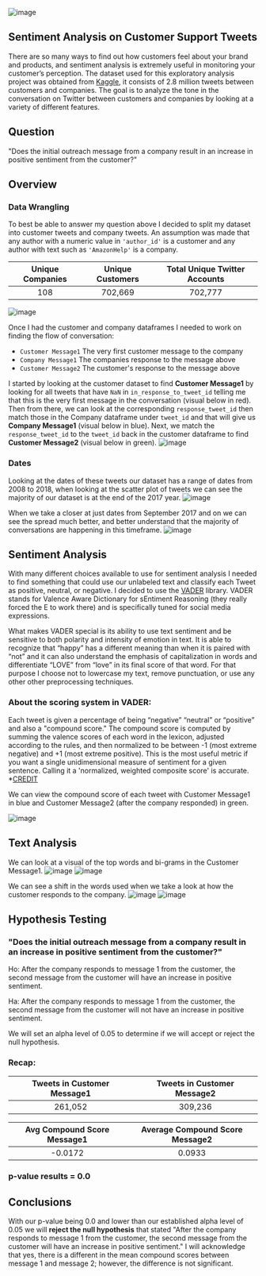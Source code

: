 ![image](images/title.jpeg)

## Sentiment Analysis on Customer Support Tweets
There are so many ways to find out how customers feel about your brand and products, and sentiment analysis is extremely useful in monitoring your customer’s perception. The dataset used for this exploratory analysis project was obtained from [Kaggle](https://www.kaggle.com/thoughtvector/customer-support-on-twitter), it consists of 2.8 million tweets between customers and companies. The goal is to analyze the tone in the conversation on Twitter between customers and companies by looking at a variety of different features. 
 
## Question
"Does the initial outreach message from a company result in an increase in positive sentiment from the customer?"

## Overview
### Data Wrangling
To best be able to answer my question above I decided to split my dataset into customer tweets and company tweets. An assumption was made that any author with a numeric value in ``` 'author_id' ``` is a customer and any author with text such as ``` 'AmazonHelp' ``` is a company.
<p><p>

| Unique Companies | Unique Customers | Total Unique Twitter Accounts |
:--: | :--: | :--: 
| 108 | 702,669 | 702,777 | 
<p><p>

![image](images/topcomp.png)

Once I had the customer and company dataframes I needed to work on finding the flow of conversation:
<p><p>

- ``` Customer Message1 ``` The very first customer message to the company
- ``` Company Message1 ``` The companies response to the message above
- ``` Customer Message2 ``` The customer's response to the message above

I started by looking at the customer dataset to find **Customer Message1** by looking for all tweets that have ``` NaN ``` in ```in_response_to_tweet_id``` telling me that this is the very first message in the conversation (visual below in red). Then from there, we can look at the corresponding ```response_tweet_id``` then match those in the Company dataframe under ```tweet_id``` and that will give us **Company Message1** (visual below in blue). Next, we match the ```response_tweet_id``` to the ```tweet_id``` back in the customer dataframe to find **Customer Message2** (visual below in green).
![image](images/tweetflow.png)
### Dates
Looking at the dates of these tweets our dataset has a range of dates from 2008 to 2018, when looking at the scatter plot of tweets we can see the majority of our dataset is at the end of the 2017 year.
![image](images/byday1.png)

When we take a closer at just dates from September 2017 and on we can see the spread much better, and better understand that the majority of conversations are happening in this timeframe.
![image](images/byday2.png)

## Sentiment Analysis
With many different choices available to use for sentiment analysis I needed to find something that could use our unlabeled text and classify each Tweet as positive, neutral, or negative. I decided to use the [VADER]([[https://github.com/cjhutto/vaderSentiment](https://github.com/cjhutto/vaderSentiment)) library. VADER stands for Valence Aware Dictionary for sEntiment Reasoning (they really forced the E to work there) and is specifically tuned for social media expressions.

What makes VADER special is its ability to use text sentiment and be sensitive to both polarity and intensity of emotion in text. It is able to recognize that “happy” has a different meaning than when it is paired with “not” and it can also understand the emphasis of capitalization in words and differentiate “LOVE” from “love” in its final score of that word. For that purpose I choose not to lowercase my text, remove punctuation, or use any other other preprocessing techniques. 

### About the scoring system in VADER:
Each tweet is given a percentage of being “negative” “neutral” or “positive” and also a "compound score." The compound score is computed by summing the valence scores of each word in the lexicon, adjusted according to the rules, and then normalized to be between -1 (most extreme negative) and +1 (most extreme positive). This is the most useful metric if you want a single unidimensional measure of sentiment for a given sentence. Calling it a 'normalized, weighted composite score' is accurate. *[CREDIT](https://github.com/cjhutto/vaderSentiment#about-the-scoring)

We can view the compound score of each tweet with Customer Message1 in blue and Customer Message2 (after the company responded) in green.

![image](images/compound-hist.png)

## Text Analysis
We can look at a visual of the top words and bi-grams in the Customer Message1.
![image](images/topwords1.png)
![image](images/bigram1.png)

We can see a shift in the words used when we take a look at how the customer responds to the company.
![image](images/topwords2.png)
![image](images/bigram2.png)

## Hypothesis Testing
### "Does the initial outreach message from a company result in an increase in positive sentiment from the customer?"
<p><p>
Ho: After the company responds to message 1 from the customer, the second message from the customer will have an increase in positive sentiment.

Ha: After the company responds to message 1 from the customer, the second message from the customer will not have an increase in positive sentiment.

We will set an alpha level of 0.05 to determine if we will accept or reject the null hypothesis. 

### Recap:
| Tweets in Customer Message1 | Tweets in Customer Message2 |
:--: | :--: 
| 261,052 | 309,236 |  

| Avg Compound Score Message1 | Average Compound Score Message2 |
:--: | :--: 
| -0.0172 | 0.0933 |  

### p-value results = 0.0 

## Conclusions
With our p-value being 0.0 and lower than our established alpha level of 0.05 we will **reject the null hypothesis** that stated "After the company responds to message 1 from the customer, the second message from the customer will have an increase in positive sentiment." I will acknowledge that yes, there is a different in the mean compound scores between message 1 and message 2; however, the difference is not significant.